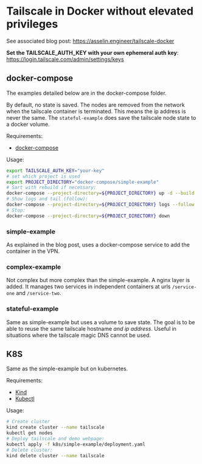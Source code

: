 # Tailscale in Docker without elevated privileges

See associated blog post: <https://asselin.engineer/tailscale-docker>

**Set the TAILSCALE_AUTH_KEY with your own ephemeral auth key**: <https://login.tailscale.com/admin/settings/keys>

## docker-compose

The examples detailed below are in the docker-compose folder.

By default, no state is saved. The nodes are removed from the network when the tailscale container is terminated. This means the ip address is never the same.
The `stateful-example` does save the tailscale node state to a docker volume.

Requirements:
- [docker-compose](https://docs.docker.com/compose/install/)

Usage:
````bash
export TAILSCALE_AUTH_KEY="your-key"
# set which project is used
export PROJECT_DIRECTORY="docker-compose/simple-example"
# Sart with rebuild if necessary:
docker-compose --project-directory=${PROJECT_DIRECTORY} up -d --build
# Show logs and tail (follow):
docker-compose --project-directory=${PROJECT_DIRECTORY} logs --follow
# Stop:
docker-compose --project-directory=${PROJECT_DIRECTORY} down
````

### simple-example

As explained in the blog post, uses a docker-compose service to add the container in the VPN.

### complex-example

Not complex but more complex than the simple-example.
A nginx layer is added. It manages two services in independent containers at urls `/service-one` and `/service-two`.

### stateful-example

Same as simple-example but uses a volume to save state. The goal is to be able to reuse the same tailscale hostname _and ip address_.
Useful in situations where the tailscale magic DNS cannot be used.

## K8S

Same as the simple-example but on kubernetes.

Requirements:

- [Kind](https://kind.sigs.k8s.io/docs/user/quick-start/#installing-with-a-package-manager)
- [Kubectl](https://kubernetes.io/docs/tasks/tools/)

Usage:
````bash
# Create cluster
kind create cluster --name tailscale
kubectl get nodes
# Deploy tailscale and demo webpage:
kubectl apply -f k8s/simple-example/deployment.yaml
# Delete cluster:
kind delete cluster --name tailscale
````
